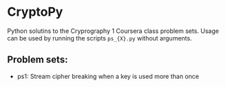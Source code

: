 CryptoPy
========

Python solutins to the Cryprography 1 Coursera class problem sets.
Usage can be used by running the scripts `ps_{X}.py` without arguments.

Problem sets:
-------

- ps1: Stream cipher breaking when a key is used more than once
